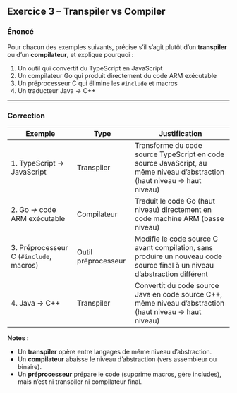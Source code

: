 ## Exercice 3 – Transpiler vs Compiler

### Énoncé

Pour chacun des exemples suivants, précise s’il s’agit plutôt d’un **transpiler** ou d’un **compilateur**, et explique pourquoi :

1. Un outil qui convertit du TypeScript en JavaScript
2. Un compilateur Go qui produit directement du code ARM exécutable
3. Un préprocesseur C qui élimine les `#include` et macros
4. Un traducteur Java → C++

---

### Correction

| Exemple                                 | Type                | Justification                                                                                                              |
| --------------------------------------- | ------------------- | -------------------------------------------------------------------------------------------------------------------------- |
| 1. TypeScript → JavaScript              | Transpiler          | Transforme du code source TypeScript en code source JavaScript, au même niveau d’abstraction (haut niveau → haut niveau)   |
| 2. Go → code ARM exécutable             | Compilateur         | Traduit le code Go (haut niveau) directement en code machine ARM (basse niveau)                                            |
| 3. Préprocesseur C (`#include`, macros) | Outil préprocesseur | Modifie le code source C avant compilation, sans produire un nouveau code source final à un niveau d’abstraction différent |
| 4. Java → C++                           | Transpiler          | Convertit du code source Java en code source C++, même niveau d’abstraction (haut niveau → haut niveau)                    |

**Notes :**

* Un **transpiler** opère entre langages de même niveau d’abstraction.
* Un **compilateur** abaisse le niveau d’abstraction (vers assembleur ou binaire).
* Un **préprocesseur** prépare le code (supprime macros, gère includes), mais n’est ni transpiler ni compilateur final.
